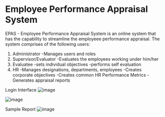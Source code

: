 # Employee Performance Appraisal System
EPAS - Employee Performance Appraisal System is an online system that has the capability to streamline the employeee performance appraisal. The system comprises of the following users:
1. Administrator
   -Manages users and roles
2. Supervisor/Evaluator
   -Evaluates the employees working under him/her
3. Evaluatee
   -sets individual objectives
   -performs self evaluation
5. HR
    -Manages designations, departments, employees
    -Creates corporate objectives
    -Creates common HR Performance Metrics
    -Generates appraisal reports
   
Login Interface
![image](https://github.com/user-attachments/assets/28c68887-c1c6-4ee1-a35c-347f6fda3428)


![image](https://github.com/user-attachments/assets/7d93d851-0149-473d-ad82-ac193ab43319)

Sample Report
![image](https://github.com/user-attachments/assets/834beb72-c529-44ac-ba16-c80db661891f)


